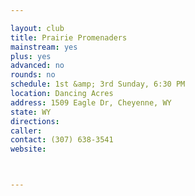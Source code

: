 ```yaml
---

layout: club
title: Prairie Promenaders
mainstream: yes
plus: yes
advanced: no
rounds: no
schedule: 1st &amp; 3rd Sunday, 6:30 PM
location: Dancing Acres
address: 1509 Eagle Dr, Cheyenne, WY
state: WY
directions: 
caller: 
contact: (307) 638-3541
website: 



---
```


